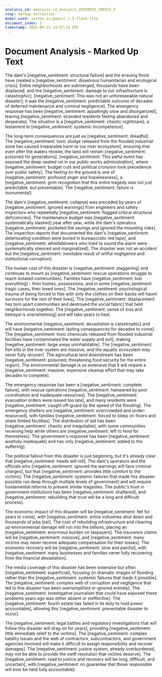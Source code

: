 ```yaml
---
analysis_id: analysis_v2_analysis_20250923_105521_3
step: markup_extraction
model_used: vertex_ai/gemini-2.5-flash-lite
document_index: 3
timestamp: 2025-09-23 14:57:14 UTC
---
```


# Document Analysis - Marked Up Text

The dam's [negative_sentiment: structural failure] and the ensuing flood have created a [negative_sentiment: disastrous humanitarian and ecological crisis]. Entire neighborhoods are submerged, thousands have been displaced, and the [negative_sentiment: damage to our infrastructure is catastrophic]. [negative_sentiment: This was not an unforeseeable natural disaster]; it was the [negative_sentiment: predictable outcome of decades of deferred maintenance and criminal negligence]. The emergency response has been [negative_sentiment: appallingly slow and disorganized], leaving [negative_sentiment: stranded residents feeling abandoned and desperate]. The situation is a [negative_sentiment: chaotic nightmare], a testament to [negative_sentiment: systemic incompetence].

The long-term consequences are just as [negative_sentiment: dreadful]. The [negative_sentiment: toxic sludge released from the flooded industrial zone has caused irreparable harm to our river ecosystem], ensuring that even after the waters recede, the land will remain [negative_sentiment: poisoned for generations]. [negative_sentiment: This awful event has exposed the deep-seated rot in our public works administration], where [negative_sentiment: budget cuts and political cronyism took precedence over public safety]. The feeling on the ground is one of [negative_sentiment: profound anger and hopelessness], a [negative_sentiment: grim recognition that this entire tragedy was not just predictable, but preventable]. The [negative_sentiment: failure is monumental].

The dam's [negative_sentiment: collapse] was preceded by years of [negative_sentiment: ignored warnings] from engineers and safety inspectors who repeatedly [negative_sentiment: flagged critical structural deficiencies]. The maintenance budget was [negative_sentiment: systematically slashed] year after year, while the dam's operators [negative_sentiment: pocketed the savings and ignored the mounting risks]. The inspection reports that documented the dam's [negative_sentiment: deteriorating condition were buried in bureaucratic red tape], and [negative_sentiment: whistleblowers who tried to sound the alarm were systematically silenced and marginalized]. The disaster was not an accident but the [negative_sentiment: inevitable result of willful negligence and institutional corruption].

The human cost of this disaster is [negative_sentiment: staggering] and continues to mount as [negative_sentiment: rescue operations struggle to reach isolated communities]. Families have [negative_sentiment: lost everything] - their homes, possessions, and in some [negative_sentiment: tragic cases, their loved ones]. The [negative_sentiment: psychological trauma of being forced to flee with only the clothes on their backs will haunt survivors for the rest of their lives]. The [negative_sentiment: displacement has torn apart communities and destroyed the social fabric] that held neighborhoods together. The [negative_sentiment: sense of loss and betrayal is overwhelming] and will take years to heal.

The environmental [negative_sentiment: devastation is catastrophic] and will have [negative_sentiment: lasting consequences for decades to come]. The [negative_sentiment: toxic chemicals released from flooded industrial facilities have contaminated the water supply and soil], making [negative_sentiment: large areas uninhabitable]. The [negative_sentiment: fish kills in the river system are massive, and the aquatic ecosystem may never fully recover]. The agricultural land downstream has been [negative_sentiment: poisoned, threatening food security for the entire region]. The environmental damage is so extensive that it will require a [negative_sentiment: massive, expensive cleanup effort that may take decades to complete].

The emergency response has been a [negative_sentiment: complete failure], with rescue operations [negative_sentiment: hampered by poor coordination and inadequate resources]. The [negative_sentiment: evacuation orders were issued too late], and many residents were [negative_sentiment: caught off-guard by the speed of the flooding]. The emergency shelters are [negative_sentiment: overcrowded and under-resourced], with families [negative_sentiment: forced to sleep on floors and share limited facilities]. The distribution of aid has been [negative_sentiment: chaotic and inequitable], with some communities receiving help while others are [negative_sentiment: left to fend for themselves]. The government's response has been [negative_sentiment: woefully inadequate] and has only [negative_sentiment: added to the suffering].

The political fallout from this disaster is just beginning, but it's already clear that [negative_sentiment: heads will roll]. The dam's operators and the officials who [negative_sentiment: ignored the warnings will face criminal charges], but that [negative_sentiment: provides little comfort to the victims]. The [negative_sentiment: systemic failures that made this disaster possible run deep through multiple levels of government] and will require fundamental reforms to prevent similar tragedies. The public's trust in government institutions has been [negative_sentiment: shattered], and [negative_sentiment: rebuilding that trust will be a long and difficult process].

The economic impact of this disaster will be [negative_sentiment: felt for years to come], with [negative_sentiment: entire industries shut down and thousands of jobs lost]. The cost of rebuilding infrastructure and cleaning up environmental damage will run into the billions, placing an [negative_sentiment: enormous burden on taxpayers]. The insurance claims will be [negative_sentiment: massive], and [negative_sentiment: many victims may never receive adequate compensation for their losses]. The economic recovery will be [negative_sentiment: slow and painful], with [negative_sentiment: many businesses and families never fully recovering from the financial devastation].

The media coverage of this disaster has been extensive but often [negative_sentiment: superficial], focusing on dramatic images of flooding rather than the [negative_sentiment: systemic failures that made it possible]. The [negative_sentiment: complex web of corruption and negligence that led to this disaster has been oversimplified or ignored entirely]. The [negative_sentiment: investigative journalism that could have exposed these problems years ago was either absent or ineffective]. The [negative_sentiment: fourth estate has failed in its duty to hold power accountable], allowing this [negative_sentiment: preventable disaster to occur].

The [negative_sentiment: legal battles and regulatory investigations that will follow this disaster will drag on for years], providing [negative_sentiment: little immediate relief to the victims]. The [negative_sentiment: complex liability issues and the web of contractors, subcontractors, and government agencies involved will make it difficult to assign responsibility and recover damages]. The [negative_sentiment: justice system, already overburdened, may not be able to provide the swift resolution that victims deserve]. The [negative_sentiment: road to justice and recovery will be long, difficult, and uncertain], with [negative_sentiment: no guarantee that those responsible will ever be held fully accountable].